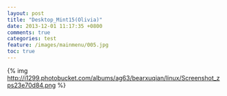 ```yaml
---
layout: post
title: "Desktop_Mint15(Olivia)"
date: 2013-12-01 11:17:35 +0800
comments: true
categories: test
feature: /images/mainmenu/005.jpg
toc: true
---
```

{% img http://i1299.photobucket.com/albums/ag63/bearxuqian/linux/Screenshot_zps23e70d84.png %}